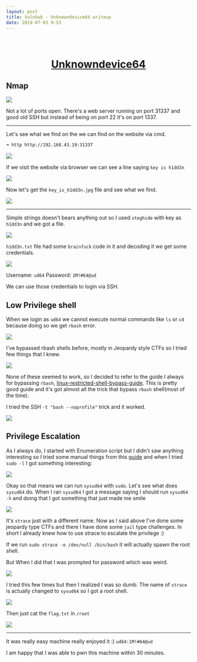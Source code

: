 ```yaml
---
layout: post
title: Vulnhub - Unknowndevice64 writeup
date: 2019-07-03 9:53
---
```

<h1 align="center">
  <br>
  <a href="https://www.vulnhub.com/entry/unknowndevice64-1,293/">Unknowndevice64</a>
  <br>
</h1>

## Nmap

![](images/ud64/nmap.png)

Not a lot of ports open. There's a web server running on port 31337 and good old SSH but instead of being on port 22 it's on port 1337.

***

Let's see what we find on the we can find on the website via cmd.

```bash
➜ http http://192.168.43.19:31337
```

![](images/ud64/comment.png)

If we visit the website via browser we can see a line saying `key is h1dd3n`

![](images/ud64/key.png)

Now let's get the `key_is_h1dd3n.jpg` file and see what we find.

![](images/ud64/secret.jpg)

***

Simple strings doesn't bears anything out so I used `steghide` with key as `h1dd3n` and we got a file.

![](images/ud64/steghide.png)

`h1dd3n.txt` file had some `brainfuck` code in it and decoding it we get some credentials.

![](images/ud64/brain.png)

Username: `ud64`
Password: `1M!#64@ud`

We can use those credentials to login via SSH.

## Low Privilege shell

When we login as `ud64` we cannot execute normal commands like `ls` or `cd` because doing so we get `rbash` error.

![](images/ud64/rbash-err.png)

I've bypassed rbash shells before, mostly in Jeopardy style CTFs so I tried few things that I knew.

![](images/ud64/rbash.png)

None of these seemed to work, so I decided to refer to the guide I always for bypassing `rbash`, [linux-restricted-shell-bypass-guide](https://www.exploit-db.com/docs/english/44592-linux-restricted-shell-bypass-guide.pdf
). This is pretty good guide and it's got almost all the trick that bypass `rbash` shell(most of the time).

I tried the SSH `-t "bash --noprofile"` trick and it worked.

![](images/ud64/ssh-yes.png)

## Privilege Escalation

As I always do, I started with Enumeration script but I didn't saw anything interesting so I tried some manual things from this [guide](https://sushant747.gitbooks.io/total-oscp-guide/privilege_escalation_-_linux.html) and when I tried `sudo -l` I got something interesting:

![](images/ud64/sudo.png)

Okay so that means we can run `sysud64` with `sudo`. Let's see what does `sysud64` do. When I ran `sysud64` I got a message saying I should run `sysud64 -h` and doing that I got something that just made me smile

![](images/ud64/strace.png)


It's `strace` just with a different name. Now as I said above I've done some jeopardy type CTFs and there I have done some `jail` type challenges. In short I already knew how to use strace to escalate the privilege :)

If we run `sudo strace -o /dev/null /bin/bash` it will actually spawn the root shell.

But When I did that I was prompted for password which was weird.

![](images/ud64/damn.png)

I tried this few times but then I realized I was so dumb. The name of `strace` is actually changed to `sysud64` so I got a root shell.

![](images/ud64/whoami.png)

Then just cat the `flag.txt` in `/root`

![](images/ud64/root.png)

***

It was really easy machine really enjoyed it :)
`ud64:1M!#64@ud`

I am happy that I was able to pwn this machine within 30 minutes.
